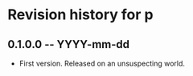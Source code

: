 # Revision history for p

## 0.1.0.0 -- YYYY-mm-dd

* First version. Released on an unsuspecting world.
